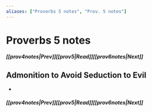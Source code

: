 ```yaml
---
aliases: ["Proverbs 5 notes", "Prov. 5 notes"]
---
```

# Proverbs 5 notes
##### <span class=arrow-left></span>[[prov4notes|Prev]]<span class=navigation-separator></span>[[prov5|Read]]<span class=navigation-separator></span>[[prov6notes|Next]]<span class=arrow-right></span>
## Admonition to Avoid Seduction to Evil
- 
##### <span class=arrow-left></span>[[prov4notes|Prev]]<span class=navigation-separator></span>[[prov5|Read]]<span class=navigation-separator></span>[[prov6notes|Next]]<span class=arrow-right></span>
